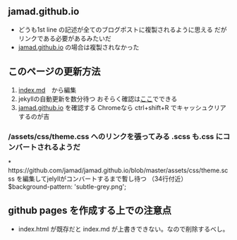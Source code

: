 ## jamad.github.io


* どうも1st line の記述が全てのブログポストに複製されるように思える  だがリンクである必要があるみたいだ
* [jamad.github.io](https://jamad.github.io/) の場合は複製されなかった 


## このページの更新方法 
1. [index.md](https://github.com/jamad/jamad.github.io/edit/master/index.md)　から編集
2. jekyllの自動更新を数分待つ おそらく確認は[ここ](https://github.com/jamad/jamad.github.io/actions)でできる
3. [jamad.github.io](https://jamad.github.io/) を確認する Chromeなら ctrl+shift+R でキャッシュクリアするのが吉

### /assets/css/theme.css へのリンクを張ってみる .scss も.css にコンバートされるようだ
<link rel="stylesheet" type="text/css" href="/assets/css/theme.css">
* https://github.com/jamad/jamad.github.io/blob/master/assets/css/theme.scss を編集してjelyllがコンバートするまで暫し待つ （34行付近） $background-pattern: 'subtle-grey.png'; 


## github pages を作成する上での注意点
* index.html が既存だと index.md が上書きできない。なので削除するべし。





